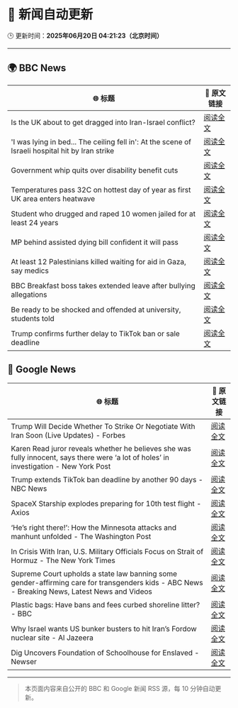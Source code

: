 # 🧠 新闻自动更新

🕒 更新时间：**2025年06月20日 04:21:23（北京时间）**

---

## 🌍 BBC News

| 🌐 标题 | 🔗 原文链接 |
|--------|-------------|
| Is the UK about to get dragged into Iran-Israel conflict? | [阅读全文](https://www.bbc.com/news/articles/c36x1d071k8o) |
| 'I was lying in bed... The ceiling fell in': At the scene of Israeli hospital hit by Iran strike | [阅读全文](https://www.bbc.com/news/articles/c4gel0dd5y9o) |
| Government whip quits over disability benefit cuts | [阅读全文](https://www.bbc.com/news/articles/cpd1qgpw08do) |
| Temperatures pass 32C on hottest day of year as first UK area enters heatwave | [阅读全文](https://www.bbc.com/news/articles/cm2z4rmyl0yo) |
| Student who drugged and raped 10 women jailed for at least 24 years | [阅读全文](https://www.bbc.com/news/articles/c4g8dy38qxjo) |
| MP behind assisted dying bill confident it will pass | [阅读全文](https://www.bbc.com/news/articles/cvg4xln7gego) |
| At least 12 Palestinians killed waiting for aid in Gaza, say medics | [阅读全文](https://www.bbc.com/news/articles/c0ep17gyzrzo) |
| BBC Breakfast boss takes extended leave after bullying allegations | [阅读全文](https://www.bbc.com/news/articles/c2d0p6z8910o) |
| Be ready to be shocked and offended at university, students told | [阅读全文](https://www.bbc.com/news/articles/c74z8l8vkx3o) |
| Trump confirms further delay to TikTok ban or sale deadline | [阅读全文](https://www.bbc.com/news/articles/cd78xljd71yo) |

## 📰 Google News

| 🌐 标题 | 🔗 原文链接 |
|--------|-------------|
| Trump Will Decide Whether To Strike Or Negotiate With Iran Soon (Live Updates) - Forbes | [阅读全文](https://news.google.com/rss/articles/CBMitAFBVV95cUxObjF1aW1OZFZ6Q0M2TlgzczFwenZTVG0wZkw1cjN6eUlqMUpXeHN5WDVTaHRyU0VaOHozMTZEbHBvZFVTZnMwd1VQZ3d1QXJpdzRVaHBLcTZKdHdBN3drZ0thbkFVeTBmWXBaVU9Sa1ZvX3UyRjAtOVhhb3l2RDhhLVMxVTM2WEJlLTBMQjU3bnFmX1pucWhRaU5odjloR2hIV0dqSVVJUUszSmNVYkhSR2h5X1E?oc=5) |
| Karen Read juror reveals whether he believes she was fully innocent, says there were ‘a lot of holes’ in investigation - New York Post | [阅读全文](https://news.google.com/rss/articles/CBMi6gFBVV95cUxQWlVsLWc5UlNiblQ0dnlBS2NoVXNmRENIa01qU2R2ZlZxRUw3SHp4SDMtRFlJZ2UxYVRTLU1xTGFvNm40VnNlbU5SS0xJeWVyTS1iNW1yUFpWYVdOWXJoQnlFbEs5cDFEbzYzVk9JU3Y3V2lFdXJlcU96RHM5aUxCM1dZQm9faklrNGpRSVMtWnJrNUQzNmZlSDRNcTZQYUtWTkk0c3B1bFNXcXhWZFd1NWg3YWVCSHJKUGJmYzR4dGlCclVvamFLa1M0YlFURHJsa3pzaFNrNUtjSWxuSFBfdGZvS1g3aGh0TWc?oc=5) |
| Trump extends TikTok ban deadline by another 90 days - NBC News | [阅读全文](https://news.google.com/rss/articles/CBMipAFBVV95cUxNcC1TQXZzaG1kMVd6TWNDdXplMWk3bmlsdENvLVVoV2c2NFJkNG83NTZOTHdydURQYllYSlBQV1FxaU9KYWVBVHgxSndGM21sZ3ppa1hpUTZnY2VNSEVUYms0cE8yTnhuZjVyem9uZ0x6Q29CaDN2YmNpc3pfc3BEQjlXdm5JbXJBQTVpMGdWVVBuNnJaQmZVNnBhbVhFeFZwTGQ3LdIBVkFVX3lxTE9XZkpJdmF6RDNkR25LdVBXZENGdU9iX2FjTkZlQ1NCU0lqVnRjTXhPVVhlSTFaRVoxN3lRN0dsWnpvV3h2M1BXVXRYRHNJaWxEU05rRlBn?oc=5) |
| SpaceX Starship explodes preparing for 10th test flight - Axios | [阅读全文](https://news.google.com/rss/articles/CBMieEFVX3lxTFBDR2dzZ2oySWhtRkstdGFNYlBldTkxN3FjM00tZjJwTG5FdG5wejgzdThkZGNJY3dReHdGTGpyWl9HazFqcjBrUElWV1RZblU3akIyekdXZm16cDNIclVuck15VHMyNFk5b2pvanB3TzZ4MU5RcmNkQw?oc=5) |
| ‘He’s right there!’: How the Minnesota attacks and manhunt unfolded - The Washington Post | [阅读全文](https://news.google.com/rss/articles/CBMijwFBVV95cUxObHRBNHdqcmFPSDItM1c5clctOThWYnlUYmMyaDBBQ2tidlhBTm5DQkJQS0Nuc1NPNlFLM0cxZThvbGdHN3dCZm5oZE5JWUxmeVozNFFSQ0hWd0NoUm5yZUJ6QXIwSWVmZEpEa1plSU1obmVTYThKb1lURlVsbkRscndyQ2FuVjZSUkhZdW5CZw?oc=5) |
| In Crisis With Iran, U.S. Military Officials Focus on Strait of Hormuz - The New York Times | [阅读全文](https://news.google.com/rss/articles/CBMijgFBVV95cUxPSlFDSkFKT1BiNThZMXJqbW01TWx0akM1RlF5aEhaVTc4UEFxeXZNSHlVb2hBdE93X2o3VUJlRU53dUlwY1BQVGtCRHl2NGlfaEkyOGtnOHJjaVI1RXlwQTVxUUlQUDI2YVVkcGpRQVhQV0NQLWJ4bWdfS2JNRXhzMTI1OVctTDFpMHVnSXRB?oc=5) |
| Supreme Court upholds a state law banning some gender-affirming care for transgenders kids - ABC News - Breaking News, Latest News and Videos | [阅读全文](https://news.google.com/rss/articles/CBMiqwFBVV95cUxPZVlObDRDLXloaXhGdVlCMkxjd1AxOFk3cTVxRExZaGNfS0JSXy1vaDFaU3NqandsR1NCMndxMG9ISkdiSWk1SWhPeW9JbnRyRGdIUzBQSGdCR2d6MFJWc24zRktqVThTYTdrZS14dDZNcDBHOGh3R2RtNzg0SHkzTnBrakszMU9ScnBOdC1OLWwxcEROVEZCbWNpamU0a0FvVktCRTdFOWJ1Z0HSAbABQVVfeXFMUEdubTlNUmtBcVZrVzl2YXBYV3JhZGdaSFlaOWRwdDVjQnAtNmNDWUpWb1pIa3kxT1EyNmhraGxIXzhXZlpySjh1VERjdmVQN3ItVjFwUzB0VzFnMk9wQjlMRHR4UzBVaVB1NjQ5LW45VFFKck50bTE3N3psZmpqeGV3T2FIVlMtYnQ5NWwyT09lT1RkY0tzZ1UwQU1iNzhRRzRfVUhWNWZGSzRLeTJFRGk?oc=5) |
| Plastic bags: Have bans and fees curbed shoreline litter? - BBC | [阅读全文](https://news.google.com/rss/articles/CBMiWkFVX3lxTE1pX1pERXRvRUdtY3BvYnBUT0EyMDIzNndhOXRxbXhjNm1mMm83TVkya2JNN3NUdGlGRm9PalBncUE0QXpIajMweGg2eFZKZXducTk0VFVsS0NUZ9IBX0FVX3lxTE41dkxTa1JYc040c1Uyb1Fyd1ltRzhkaEZjSUFYbjRJc1l6ODdUUXJwY0dxbEFuWC1kZU5xcGFRaXlfaHNBU0JkWkZxTHd1MVoyMGVPM0gzclRqcDFjeHlJ?oc=5) |
| Why Israel wants US bunker busters to hit Iran’s Fordow nuclear site - Al Jazeera | [阅读全文](https://news.google.com/rss/articles/CBMirAFBVV95cUxQUHUydjR2ckdrb0JWT0p0NURHMG9ySkUwdXhJQkVBT0VlaHd5aEF2cnJtTDJHZEJBYjVkZWlPZC1pSHJLNE0xLXZQZWVIbFcwNTFDaVVtX0p5d0Z6V1J3cjAza2dQbnpFZXR4Q0Rtb1d4MlJES29xWml4TEZONUFBZWN2Wjd5ZS1WLWw3aFl1cThNcnlSVEN3bkRjX1FDWlNJYVIzbFlLSl9FUHhG?oc=5) |
| Dig Uncovers Foundation of Schoolhouse for Enslaved - Newser | [阅读全文](https://news.google.com/rss/articles/CBMilwFBVV95cUxPal9Sclp4dDlycnZaWUhHWF9fd3p1dU00SmltMURKWEF1TjE0b04yX0tkY1huU1RKbFZaVFBNeUNjRThiNkVkcmhDenlsNHhCYVhYektYYVhuTjVaMEYzNDctZ3NkWV93YmktdmMySndUb2M0WUd2RHdPWW1jNklsRGt6RlZVTVVtTC1seE9pY2ZQc2E0bGY0?oc=5) |

---
> 本页面内容来自公开的 BBC 和 Google 新闻 RSS 源，每 10 分钟自动更新。